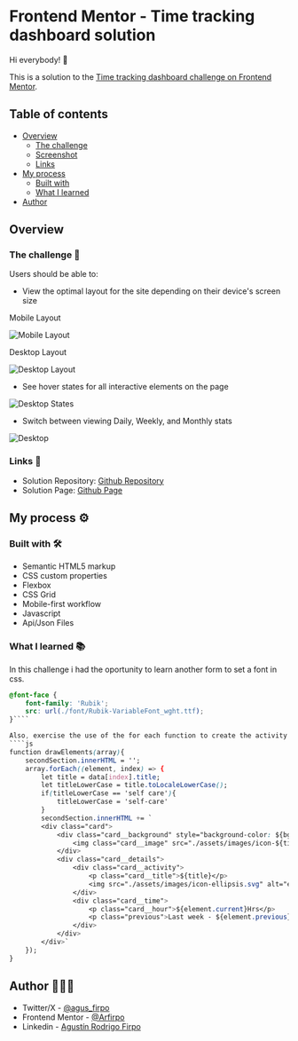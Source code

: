 # Frontend Mentor - Time tracking dashboard solution

Hi everybody! 👋

This is a solution to the [Time tracking dashboard challenge on Frontend Mentor](https://www.frontendmentor.io/challenges/time-tracking-dashboard-UIQ7167Jw).

## Table of contents

- [Overview](#overview)
  - [The challenge](#the-challenge)
  - [Screenshot](#screenshot)
  - [Links](#links)
- [My process](#my-process)
  - [Built with](#built-with)
  - [What I learned](#what-i-learned)
- [Author](#author)

## Overview

### The challenge 🎯

Users should be able to:

- View the optimal layout for the site depending on their device's screen size

Mobile Layout

![Mobile Layout](./assets/images/mobile-layout.jpg)

Desktop Layout

![Desktop Layout](./assets/images/desktop-layout.jpg)

- See hover states for all interactive elements on the page

![Desktop States](./assets/images/desktop-states.jpg)

- Switch between viewing Daily, Weekly, and Monthly stats

![Desktop](./assets/images/desktop-switch-stats.gif)

### Links 🔗

- Solution Repository: [Github Repository](https://github.com/Arfirpo/time-tracking-dashboard-main)
- Solution Page: [Github Page](https://arfirpo.github.io/time-tracking-dashboard-main/)

## My process ⚙️

### Built with 🛠️

- Semantic HTML5 markup
- CSS custom properties
- Flexbox
- CSS Grid
- Mobile-first workflow
- Javascript
- Api/Json Files

### What I learned 📚

In this challenge i had the oportunity to learn another form to set a font in css.

````css
@font-face {
    font-family: 'Rubik';
    src: url(./font/Rubik-VariableFont_wght.ttf);
}````

Also, exercise the use of the for each function to create the activity cards on the page
````js
function drawElements(array){
    secondSection.innerHTML = '';
    array.forEach((element, index) => {
        let title = data[index].title;
        let titleLowerCase = title.toLocaleLowerCase();
        if(titleLowerCase == 'self care'){
            titleLowerCase = 'self-care'
        }
        secondSection.innerHTML += `
        <div class="card">
            <div class="card__background" style="background-color: ${bgColors[index]};">
                <img class="card__image" src="./assets/images/icon-${titleLowerCase}.svg" alt="">
            </div>
            <div class="card__details">
                <div class="card__activity">
                    <p class="card__title">${title}</p>
                    <img src="./assets/images/icon-ellipsis.svg" alt="ellipsis-icon">
                </div>
                <div class="card__time">
                    <p class="card__hour">${element.current}Hrs</p>
                    <p class="previous">Last week - ${element.previous}hrs</p>
                </div>
            </div>
        </div>`
    });
}
````

## Author  🙋🏻‍♂️

- Twitter/X - [@agus_firpo](https://twitter.com/agus_firpo)
- Frontend Mentor - [@Arfirpo](https://www.frontendmentor.io/profile/Arfirpo)
- Linkedin - [Agustín Rodrigo Firpo](https://www.linkedin.com/in/agustin-rodrigo-firpo-0aa86697/)